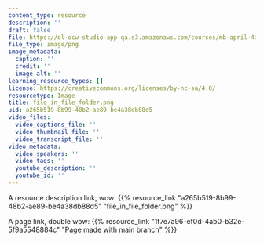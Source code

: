 ```yaml
---
content_type: resource
description: ''
draft: false
file: https://ol-ocw-studio-app-qa.s3.amazonaws.com/courses/mb-april-4a/file_in_file_folder.png
file_type: image/png
image_metadata:
  caption: ''
  credit: ''
  image-alt: ''
learning_resource_types: []
license: https://creativecommons.org/licenses/by-nc-sa/4.0/
resourcetype: Image
title: file_in_file_folder.png
uid: a265b519-8b99-48b2-ae89-be4a38db88d5
video_files:
  video_captions_file: ''
  video_thumbnail_file: ''
  video_transcript_file: ''
video_metadata:
  video_speakers: ''
  video_tags: ''
  youtube_description: ''
  youtube_id: ''
---
```

A resource description link, wow: {{% resource_link "a265b519-8b99-48b2-ae89-be4a38db88d5" "file_in_file_folder.png" %}}  
  
A page link, double wow: {{% resource_link "1f7e7a96-ef0d-4ab0-b32e-5f9a5548884c" "Page made with main branch" %}}